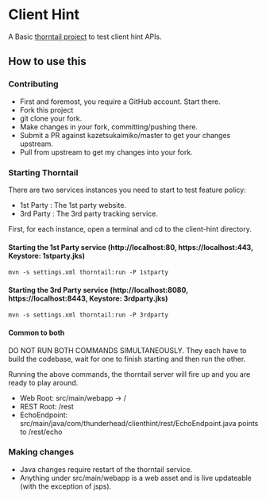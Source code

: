 # Client Hint #
A Basic [thorntail project](https://thorntail.io/) to test client hint APIs.

## How to use this ##

### Contributing
* First and foremost, you require a GitHub account. Start there.
* Fork this project
* git clone your fork.
* Make changes in your fork, committing/pushing there.
* Submit a PR against kazetsukaimiko/master to get your changes upstream.
* Pull from upstream to get my changes into your fork.

### Starting Thorntail

There are two services instances you need to start to test feature policy:
* 1st Party : The 1st party website.
* 3rd Party : The 3rd party tracking service.

First, for each instance, open a terminal and cd to the client-hint directory.

#### Starting the 1st Party service (http://localhost:80, https://localhost:443, Keystore: 1stparty.jks)

```
mvn -s settings.xml thorntail:run -P 1stparty
```

#### Starting the 3rd Party service (http://localhost:8080, https://localhost:8443, Keystore: 3rdparty.jks)

```
mvn -s settings.xml thorntail:run -P 3rdparty
```

#### Common to both

DO NOT RUN BOTH COMMANDS SIMULTANEOUSLY. They each have to build the codebase, wait for one to finish starting and then run the other.

Running the above commands, the thorntail server will fire up and you are ready to play around. 

* Web Root: src/main/webapp -> /
* REST Root: /rest
* EchoEndpoint: src/main/java/com/thunderhead/clienthint/rest/EchoEndpoint.java points to /rest/echo


### Making changes

* Java changes require restart of the thorntail service. 
* Anything under src/main/webapp is a web asset and is live updateable (with the exception of jsps).

